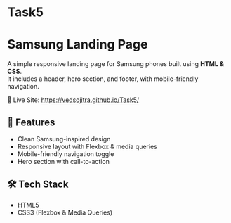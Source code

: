 # Task5

# Samsung Landing Page

A simple responsive landing page for Samsung phones built using **HTML & CSS**.  
It includes a header, hero section, and footer, with mobile-friendly navigation.

🔗 Live Site: https://vedsojitra.github.io/Task5/

## 🚀 Features
- Clean Samsung-inspired design  
- Responsive layout with Flexbox & media queries  
- Mobile-friendly navigation toggle  
- Hero section with call-to-action  

## 🛠️ Tech Stack
- HTML5  
- CSS3 (Flexbox & Media Queries)

